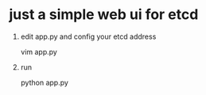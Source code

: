 # just a simple web ui for etcd


1. edit app.py and config your etcd address


    vim app.py

2. run 

    python app.py
